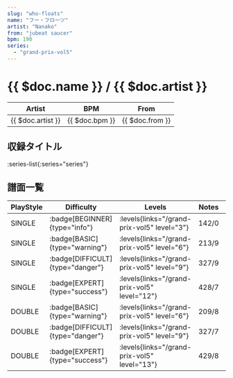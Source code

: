 ```yaml
---
slug: "who-floats"
name: "フー・フローツ"
artist: "Nanako"
from: "jubeat saucer"
bpm: 190
series:
  - "grand-prix-vol5"
---
```


# {{ $doc.name }} / {{ $doc.artist }}

|Artist|BPM|From|
|------|---|----|
|{{ $doc.artist }}|{{ $doc.bpm }}|{{ $doc.from }}|

## 収録タイトル

:series-list{:series="series"}

## 譜面一覧

|PlayStyle|Difficulty|Levels|Notes|Movie|
|---------|----------|------|-----|-----|
|SINGLE| :badge[BEGINNER]{type="info"}| :levels{links="/grand-prix-vol5" level="3"}|142/0||
|SINGLE| :badge[BASIC]{type="warning"}| :levels{links="/grand-prix-vol5" level="6"}|213/9||
|SINGLE| :badge[DIFFICULT]{type="danger"}| :levels{links="/grand-prix-vol5" level="9"}|327/9||
|SINGLE| :badge[EXPERT]{type="success"}| :levels{links="/grand-prix-vol5" level="12"}|428/7||
|DOUBLE| :badge[BASIC]{type="warning"}| :levels{links="/grand-prix-vol5" level="6"}|209/8||
|DOUBLE| :badge[DIFFICULT]{type="danger"}| :levels{links="/grand-prix-vol5" level="9"}|327/7||
|DOUBLE| :badge[EXPERT]{type="success"}| :levels{links="/grand-prix-vol5" level="13"}|429/8||
